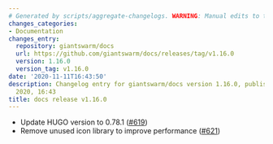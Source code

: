 ```yaml
---
# Generated by scripts/aggregate-changelogs. WARNING: Manual edits to this files will be overwritten.
changes_categories:
- Documentation
changes_entry:
  repository: giantswarm/docs
  url: https://github.com/giantswarm/docs/releases/tag/v1.16.0
  version: 1.16.0
  version_tag: v1.16.0
date: '2020-11-11T16:43:50'
description: Changelog entry for giantswarm/docs version 1.16.0, published on 11 November
  2020, 16:43
title: docs release v1.16.0
---
```


- Update HUGO version to 0.78.1 ([#619](https://github.com/giantswarm/docs/pull/619))
- Remove unused icon library to improve performance ([#621](https://github.com/giantswarm/docs/pull/621))
